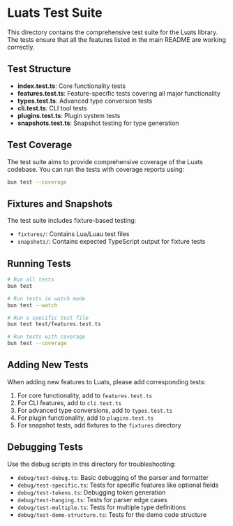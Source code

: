 # Luats Test Suite

This directory contains the comprehensive test suite for the Luats library. The tests ensure that all the features listed in the main README are working correctly.

## Test Structure

- **index.test.ts**: Core functionality tests
- **features.test.ts**: Feature-specific tests covering all major functionality
- **types.test.ts**: Advanced type conversion tests
- **cli.test.ts**: CLI tool tests
- **plugins.test.ts**: Plugin system tests
- **snapshots.test.ts**: Snapshot testing for type generation

## Test Coverage

The test suite aims to provide comprehensive coverage of the Luats codebase. You can run the tests with coverage reports using:

```bash
bun test --coverage
```

## Fixtures and Snapshots

The test suite includes fixture-based testing:

- `fixtures/`: Contains Lua/Luau test files
- `snapshots/`: Contains expected TypeScript output for fixture tests

## Running Tests

```bash
# Run all tests
bun test

# Run tests in watch mode
bun test --watch

# Run a specific test file
bun test test/features.test.ts

# Run tests with coverage
bun test --coverage
```

## Adding New Tests

When adding new features to Luats, please add corresponding tests:

1. For core functionality, add to `features.test.ts`
2. For CLI features, add to `cli.test.ts`
3. For advanced type conversions, add to `types.test.ts`
4. For plugin functionality, add to `plugins.test.ts`
5. For snapshot tests, add fixtures to the `fixtures` directory

## Debugging Tests

Use the debug scripts in this directory for troubleshooting:

- `debug/test-debug.ts`: Basic debugging of the parser and formatter
- `debug/test-specific.ts`: Tests for specific features like optional fields
- `debug/test-tokens.ts`: Debugging token generation
- `debug/test-hanging.ts`: Tests for parser edge cases
- `debug/test-multiple.ts`: Tests for multiple type definitions
- `debug/test-demo-structure.ts`: Tests for the demo code structure
